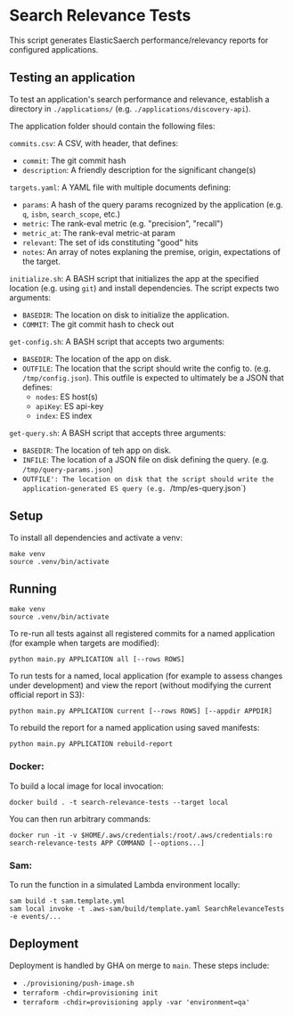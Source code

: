 # Search Relevance Tests

This script generates ElasticSaerch performance/relevancy reports for configured applications.

## Testing an application

To test an application's search performance and relevance, establish a directory in `./applications/` (e.g. `./applications/discovery-api`).

The application folder should contain the following files:

`commits.csv`: A CSV, with header, that defines:
 - `commit`: The git commit hash
 - `description`: A friendly description for the significant change(s) 

`targets.yaml`: A YAML file with multiple documents defining:
 - `params`: A hash of the query params recognized by the application (e.g. `q`, `isbn`, `search_scope`, etc.)
 - `metric`: The rank-eval metric (e.g. "precision", "recall")
 - `metric_at`: The rank-eval metric-at param
 - `relevant`: The set of ids constituting "good" hits
 - `notes`: An array of notes explaning the premise, origin, expectations of the target.

`initialize.sh`: A BASH script that initializes the app at the specified location (e.g. using `git`) and install dependencies. The script expects two arguments:
 - `BASEDIR`: The location on disk to initialize the application.
 - `COMMIT`: The git commit hash to check out

`get-config.sh`: A BASH script that accepts two arguments:
 - `BASEDIR`: The location of the app on disk.
 - `OUTFILE`: The location that the script should write the config to. (e.g. `/tmp/config.json`). This outfile is expected to ultimately be a JSON that defines:
   - `nodes`: ES host(s)
   - `apiKey`: ES api-key
   - `index`: ES index

`get-query.sh`: A BASH script that accepts three arguments:
 - `BASEDIR`: The location of teh app on disk.
 - `INFILE`: The location of a JSON file on disk defining the query. (e.g. `/tmp/query-params.json`)
 - `OUTFILE': The location on disk that the script should write the application-generated ES query (e.g. `/tmp/es-query.json`)

## Setup

To install all dependencies and activate a venv:
```
make venv
source .venv/bin/activate
```

## Running

```
make venv
source .venv/bin/activate
```

To re-run all tests against all registered commits for a named application (for example when targets are modified):
```
python main.py APPLICATION all [--rows ROWS]
```

To run tests for a named, local application (for example to assess changes under development) and view the report (without modifying the current official report in S3):
```
python main.py APPLICATION current [--rows ROWS] [--appdir APPDIR]
```

To rebuild the report for a named application using saved manifests:
```
python main.py APPLICATION rebuild-report
```

### Docker:

To build a local image for local invocation:
```
docker build . -t search-relevance-tests --target local
```

You can then run arbitrary commands:
```
docker run -it -v $HOME/.aws/credentials:/root/.aws/credentials:ro search-relevance-tests APP COMMAND [--options...]
```

### Sam:

To run the function in a simulated Lambda environment locally:

```
sam build -t sam.template.yml
sam local invoke -t .aws-sam/build/template.yaml SearchRelevanceTests -e events/...
```

## Deployment

Deployment is handled by GHA on merge to `main`. These steps include:
 - `./provisioning/push-image.sh`
 - `terraform -chdir=provisioning init`
 - `terraform -chdir=provisioning apply -var 'environment=qa'`
